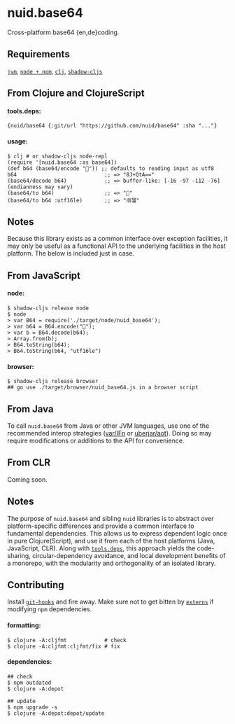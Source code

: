 # nuid.base64

Cross-platform base64 {en,de}coding.

## Requirements

[`jvm`](https://www.java.com/en/download/), [`node + npm`](https://nodejs.org/en/download/), [`clj`](https://clojure.org/guides/getting_started), [`shadow-cljs`](https://shadow-cljs.github.io/docs/UsersGuide.html#_installation)

## From Clojure and ClojureScript

#### tools.deps:

`{nuid/base64 {:git/url "https://github.com/nuid/base64" :sha "..."}`

#### usage:

```
$ clj # or shadow-cljs node-repl
(require '[nuid.base64 :as base64])
(def b64 (base64/encode "🐴")) ;; defaults to reading input as utf8
b64                            ;; => "8J+QtA=="
(base64/decode b64)            ;; => buffer-like: [-16 -97 -112 -76] (endianness may vary)
(base64/to b64)                ;; => "🐴"
(base64/to b64 :utf16le)       ;; => "鿰뒐"
```

## Notes

Because this library exists as a common interface over exception facilities, it may only be useful as a functional API to the underlying facilities in the host platform. The below is included just in case.

## From JavaScript

#### node:

```
$ shadow-cljs release node
$ node
> var B64 = require('./target/node/nuid_base64');
> var b64 = B64.encode("🐴");
> var b = B64.decode(b64);
> Array.from(b);
> B64.toString(b64);
> B64.toString(b64, "utf16le")
```

#### browser:

```
$ shadow-cljs release browser
## go use ./target/browser/nuid_base64.js in a browser script
```

## From Java

To call `nuid.base64` from Java or other JVM languages, use one of the recommended interop strategies ([var/IFn](https://clojure.org/reference/java_interop#_calling_clojure_from_java) or [uberjar/aot](https://push-language.hampshire.edu/t/calling-clojure-code-from-java/865)). Doing so may require modifications or additions to the API for convenience.

## From CLR

Coming soon.

## Notes

The purpose of `nuid.base64` and sibling `nuid` libraries is to abstract over platform-specific differences and provide a common interface to fundamental dependencies. This allows us to express dependent logic once in pure Clojure(Script), and use it from each of the host platforms (Java, JavaScript, CLR). Along with [`tools.deps`](https://clojure.org/guides/deps_and_cli), this approach yields the code-sharing, circular-dependency avoidance, and local development benefits of a monorepo, with the modularity and orthogonality of an isolated library.

## Contributing

Install [`git-hooks`](https://github.com/icefox/git-hooks) and fire away. Make sure not to get bitten by [`externs`](https://clojurescript.org/guides/externs) if modifying `npm` dependencies.

#### formatting:

```
$ clojure -A:cljfmt            # check
$ clojure -A:cljfmt:cljfmt/fix # fix
```

#### dependencies:

```
## check
$ npm outdated
$ clojure -A:depot

## update
$ npm upgrade -s
$ clojure -A:depot:depot/update
```
